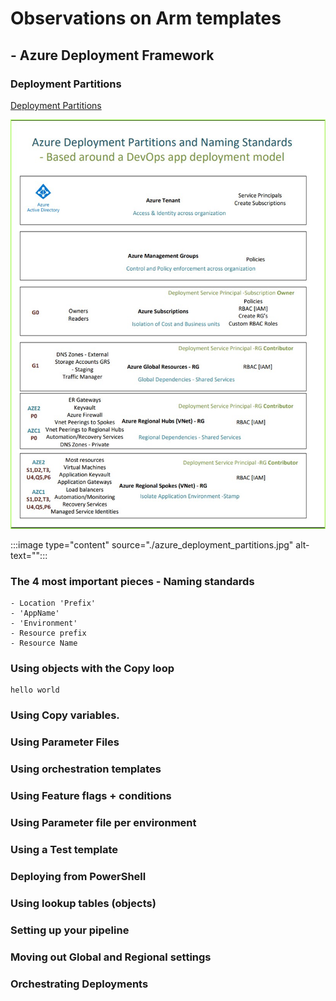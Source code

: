 #  Observations on Arm templates #

## - Azure Deployment Framework ##

### Deployment Partitions

[Deployment Partitions](./azure_deployment_partitions.jpg)

![Deployment Partitions](./azure_deployment_partitions.jpg)

:::image type="content" source="./azure_deployment_partitions.jpg" alt-text="":::

### The 4 most important pieces - Naming standards
    - Location 'Prefix'
    - 'AppName'
    - 'Environment'
    - Resource prefix
    - Resource Name

### Using objects with the Copy loop

    hello world

### Using Copy variables.

### Using Parameter Files

### Using orchestration templates

### Using Feature flags + conditions

### Using Parameter file per environment

### Using a Test template

### Deploying from PowerShell

### Using lookup tables (objects)

### Setting up your pipeline

### Moving out Global and Regional settings

### Orchestrating Deployments

